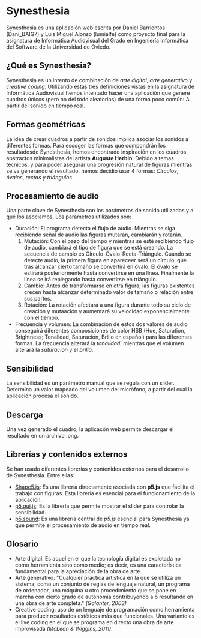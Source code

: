# Synesthesia

Synesthesia es una aplicación web escrita por Daniel Barrientos (Dani_BAIG7) y Luis Miguel Alonso (lumialfe) como proyecto final para la asignatura de Informática Audiovisual del
Grado en Ingeniería Informática del Software de la Universidad de Oviedo.

## ¿Qué es Synesthesia?

Synesthesia es un intento de combinación de _arte digital_, _arte generativo_ y _creative coding_. Utilizando estas tres definiciones vistas en la asignatura de Informática Audiovisual hemos intentado
hacer una aplicación que genere cuadros únicos (pero no del todo aleatorios) de una forma poco común: A partir del sonido en tiempo real.

## Formas geométricas

La idea de crear cuadros a partir de sonidos implica asociar los sonidos a diferentes formas. Para escoger las formas que compondrán los resultadosde Synesthesia, hemos
encontrado inspiración en los cuadros abstractos minimalistas del artista **Auguste Herbin**. Debido a temas técnicos, y para poder asegurar una progresión natural de figuras
mientras se va generando el resultado, hemos decidio usar 4 formas: *Círculos*, *óvalos*, *rectas* y *triángulos*.

## Procesamiento de audio

Una parte clave de Synesthesia son los parámetros de sonido utilizados y a qué los asociamos. Los parámetros utilizados son:
* Duración: El programa detecta el flujo de audio. Mientras se siga recibiendo señal de audio las figuras mutarán, cambiarán y rotarán.
  1. Mutación: Con el paso del tiempo y mientras se esté recibiendo flujo de audio, cambiará el tipo de figura que se está creando. La secuencia de cambio es Círculo-Óvalo-Recta-Triángulo.
  Cuando se detecte audio, la primera figura en apareceer será un círculo, que tras alcanzar cierto tamaño se convertirá en óvalo. El óvalo se estirará posteriormente hasta convertirse en
  una línea. Finalmente la línea se irá replegando hasta convertirse en triángulo.
  2. Cambio: Antes de transformarse en otra figura, las figuras existentes crecen hasta alcanzar determinado valor de tamaño o relación entre sus partes.
  3. Rotación: La rotación afectará a una figura durante todo su ciclo de creación y mutaación y aumentará su velocidad exponencialmente con el tiempo.
* Frecuencia y volumen: La combinación de estos dos valores de audio conseguirá diferentes composiciones de color HSB (Hue, Saturation, Brightness; Tonalidad, Saturación, Brillo en español)
para las diferentes formas. La frecuencia alterará la _tonalidad_, mientras que el volumen alterará la _saturación_ y el _brillo_.

## Sensibilidad

La sensibilidad es un parámetro manual que se regula con un slider. Determina un valor mapeado del volumen del micrófono, a partir del cual la aplicación procesa el sonido.

## Descarga

Una vez generado el cuadro, la aplicacón web permite descargar el resultado en un archivo .png.

## Librerías y contenidos externos

Se han usado diferentes librerías y contenidos externos para el desarrollo de Synesthesia. Entre ellas:
* [Shape5.js](https://github.com/pfe1223/Shape5js): Es una librería directamente asociada con **p5.js** que facilita el trabajo con figuras. Esta librería es esencial para el funcionamiento de la aplicación.
* [p5.gui.js](https://github.com/bitcraftlab/p5.gui): Es la librería que permite mostrar el slider para controlar la sensibilidad.
* [p5.sound](): Es una librería central de *p5.js* esencial para Synesthesia ya que permite el procesamiento de audio en tiempo real.

## Glosario

- Arte digital: Es aquel en el que la tecnología digital es explotada no como herramienta sino como medio; es decir, es una 
característica fundamental para la apreciación de la obra de arte.
- Arte generativo: "Cualquier práctica artística en la que se utiliza un sistema, como un conjunto de reglas de lenguaje natural, 
un programa de ordenador, una máquina u otro procedimiento que se pone en marcha con cierto grado de autonomía contribuyendo a o resultando en una obra de arte completa."
_(Galanter, 2003)_
- Creative coding: uso de un lenguaje de programación como herramienta para producir resultados estéticos más que funcionales. Una variante es el live coding en el que se 
programa en directo una obra de arte improvisada _(McLean & Wiggins, 2011)_.
